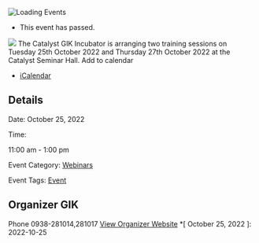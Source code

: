 ![Loading Events](https://giki.edu.pk/event/business-model-canvas-for-start-ups/)
  * This event has passed.


![](https://giki.edu.pk/wp-content/uploads/2022/10/Business.png)
The Catalyst GIK Incubator is arranging two training sessions on Tuesday 25th October 2022 and Thursday 27th October 2022 at the Catalyst Seminar Hall.
Add to calendar 
  * [ iCalendar ](webcal://giki.edu.pk/event/business-model-canvas-for-start-ups/?ical=1)


##  Details  

Date: 
     October 25, 2022  

Time: 
    
11:00 am - 1:00 pm  

Event Category:
    [Webinars](https://giki.edu.pk/events/category/webinars/) 

Event Tags:
    [Event](https://giki.edu.pk/events/tag/event/)
## Organizer      GIK  

Phone 
     0938-281014,281017       [View Organizer Website](https://www.giki.edu.pk)
  *[ October 25, 2022 ]: 2022-10-25
